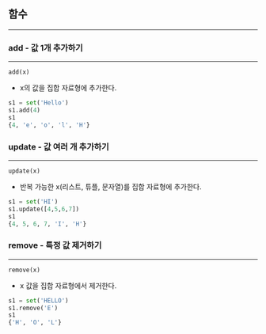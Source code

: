 



## 함수
---
### add - 값 1개 추가하기
---
`add(x)`
- x의 값을 집합 자료형에 추가한다.
```python
s1 = set('Hello')
s1.add(4)
s1
{4, 'e', 'o', 'l', 'H'}
```
### update - 값 여러 개 추가하기
---
`update(x)`
- 반복 가능한 x(리스트, 튜플, 문자열)를 집합 자료형에 추가한다.
```python
s1 = set('HI')
s1.update([4,5,6,7])
s1
{4, 5, 6, 7, 'I', 'H'}
```

### remove - 특정 값 제거하기
---
`remove(x)`
- x 값을 집합 자료형에서 제거한다.
```python
s1 = set('HELLO')
s1.remove('E')
s1
{'H', 'O', 'L'}
```